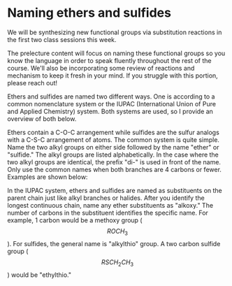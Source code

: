 # Naming ethers and sulfides

We will be synthesizing new functional groups via substitution reactions in the first two class sessions this week.

The prelecture content will focus on naming these functional groups so you know the language in order to speak fluently throughout the rest of the course.  We'll also be incorporating some review of reactions and mechanism to keep it fresh in your mind. If you struggle with this portion, please reach out!

Ethers and sulfides are named two different ways.  One is according to a common nomenclature system or the IUPAC (International Union of Pure and Applied Chemistry) system.  Both systems are used, so I provide an overview of both below.

Ethers contain a C-O-C arrangement while sulfides are the sulfur analogs with a C-S-C arrangement of atoms.  The common system is quite simple.  Name the two alkyl groups on either side followed by the name "ether" or "sulfide."  The alkyl groups are listed alphabetically.  In the case where the two alkyl groups are identical, the prefix "di-" is used in front of the name.  Only use the common names when both branches are 4 carbons or fewer.  Examples are shown below:


In the IUPAC system, ethers and sulfides are named as substituents on the parent chain just like alkyl branches or halides.  After you identify the longest continuous chain, name any ether substituents as "alkoxy."  The number of carbons in the substituent identifies the specific name.  For example, 1 carbon would be a methoxy group ($$ROCH_3$$).  For sulfides, the general name is "alkylthio" group.  A two carbon sulfide group ($$RSCH_2CH_3$$) would be "ethylthio."  



